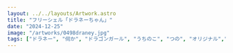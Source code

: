 ```yaml
---
layout: ../../layouts/Artwork.astro
title: "フリーシェル「ドラネーちゃん」"
date: "2024-12-25"
image: "/artworks/0498draney.jpg"
tags: ["ドラネー", "伺か", "ドラゴンガール", "うちのこ", "つの", "オリジナル","お気に入り","フリーシェル"]
---
```


